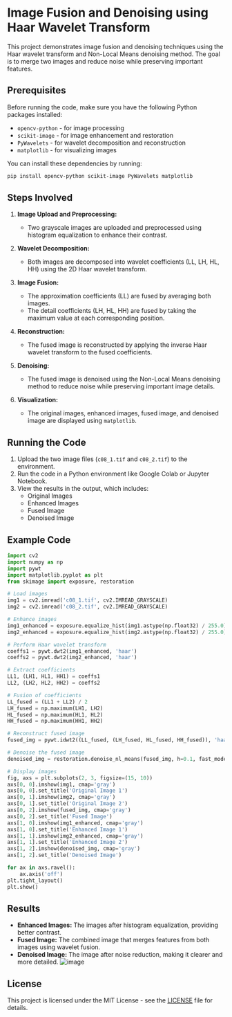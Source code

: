 # Image Fusion and Denoising using Haar Wavelet Transform

This project demonstrates image fusion and denoising techniques using the Haar wavelet transform and Non-Local Means denoising method. The goal is to merge two images and reduce noise while preserving important features.

## **Prerequisites**

Before running the code, make sure you have the following Python packages installed:

- `opencv-python` - for image processing  
- `scikit-image` - for image enhancement and restoration  
- `PyWavelets` - for wavelet decomposition and reconstruction  
- `matplotlib` - for visualizing images

You can install these dependencies by running:

```bash
pip install opencv-python scikit-image PyWavelets matplotlib
```

## **Steps Involved**

1. **Image Upload and Preprocessing:**
   - Two grayscale images are uploaded and preprocessed using histogram equalization to enhance their contrast.

2. **Wavelet Decomposition:**
   - Both images are decomposed into wavelet coefficients (LL, LH, HL, HH) using the 2D Haar wavelet transform.

3. **Image Fusion:**
   - The approximation coefficients (LL) are fused by averaging both images.
   - The detail coefficients (LH, HL, HH) are fused by taking the maximum value at each corresponding position.

4. **Reconstruction:**
   - The fused image is reconstructed by applying the inverse Haar wavelet transform to the fused coefficients.

5. **Denoising:**
   - The fused image is denoised using the Non-Local Means denoising method to reduce noise while preserving important image details.

6. **Visualization:**
   - The original images, enhanced images, fused image, and denoised image are displayed using `matplotlib`.

## **Running the Code**

1. Upload the two image files (`c08_1.tif` and `c08_2.tif`) to the environment.  
2. Run the code in a Python environment like Google Colab or Jupyter Notebook.  
3. View the results in the output, which includes:
   - Original Images  
   - Enhanced Images  
   - Fused Image  
   - Denoised Image

## **Example Code**

```python
import cv2
import numpy as np
import pywt
import matplotlib.pyplot as plt
from skimage import exposure, restoration

# Load images
img1 = cv2.imread('c08_1.tif', cv2.IMREAD_GRAYSCALE)
img2 = cv2.imread('c08_2.tif', cv2.IMREAD_GRAYSCALE)

# Enhance images
img1_enhanced = exposure.equalize_hist(img1.astype(np.float32) / 255.0)
img2_enhanced = exposure.equalize_hist(img2.astype(np.float32) / 255.0)

# Perform Haar wavelet transform
coeffs1 = pywt.dwt2(img1_enhanced, 'haar')
coeffs2 = pywt.dwt2(img2_enhanced, 'haar')

# Extract coefficients
LL1, (LH1, HL1, HH1) = coeffs1
LL2, (LH2, HL2, HH2) = coeffs2

# Fusion of coefficients
LL_fused = (LL1 + LL2) / 2
LH_fused = np.maximum(LH1, LH2)
HL_fused = np.maximum(HL1, HL2)
HH_fused = np.maximum(HH1, HH2)

# Reconstruct fused image
fused_img = pywt.idwt2((LL_fused, (LH_fused, HL_fused, HH_fused)), 'haar')

# Denoise the fused image
denoised_img = restoration.denoise_nl_means(fused_img, h=0.1, fast_mode=True)

# Display images
fig, axs = plt.subplots(2, 3, figsize=(15, 10))
axs[0, 0].imshow(img1, cmap='gray')
axs[0, 0].set_title('Original Image 1')
axs[0, 1].imshow(img2, cmap='gray')
axs[0, 1].set_title('Original Image 2')
axs[0, 2].imshow(fused_img, cmap='gray')
axs[0, 2].set_title('Fused Image')
axs[1, 0].imshow(img1_enhanced, cmap='gray')
axs[1, 0].set_title('Enhanced Image 1')
axs[1, 1].imshow(img2_enhanced, cmap='gray')
axs[1, 1].set_title('Enhanced Image 2')
axs[1, 2].imshow(denoised_img, cmap='gray')
axs[1, 2].set_title('Denoised Image')

for ax in axs.ravel():
    ax.axis('off')
plt.tight_layout()
plt.show()
```

## **Results**

- **Enhanced Images:** The images after histogram equalization, providing better contrast.  
- **Fused Image:** The combined image that merges features from both images using wavelet fusion.  
- **Denoised Image:** The image after noise reduction, making it clearer and more detailed.
  ![image](https://github.com/user-attachments/assets/ae448a52-1a64-40d7-a5a7-7c13a4481aa7)



## **License**

This project is licensed under the MIT License - see the [LICENSE](LICENSE) file for details.

